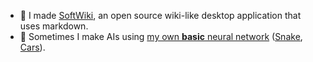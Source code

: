 - :book: I made [SoftWiki](https://github.com/softwiki/softwiki-desktop), an open source wiki-like desktop application that uses markdown.  
- :robot: Sometimes I make AIs using [my own **basic** neural network](https://github.com/xesnault/LearNN) ([Snake](https://github.com/xesnault/Fruit-Seeker), [Cars](https://github.com/xesnault/CarGenAI)).
